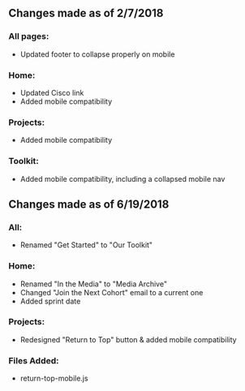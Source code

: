 ## Changes made as of 2/7/2018

### All pages:
* Updated footer to collapse properly on mobile

### Home:
* Updated Cisco link
* Added mobile compatibility

### Projects:
* Added mobile compatibility

### Toolkit:
* Added mobile compatibility, including a collapsed mobile nav

## Changes made as of 6/19/2018

### All:
* Renamed "Get Started" to "Our Toolkit"

### Home:
* Renamed "In the Media" to "Media Archive"
* Changed "Join the Next Cohort" email to a current one
* Added sprint date

### Projects:
* Redesigned "Return to Top" button & added mobile compatibility

### Files Added:
* return-top-mobile.js
